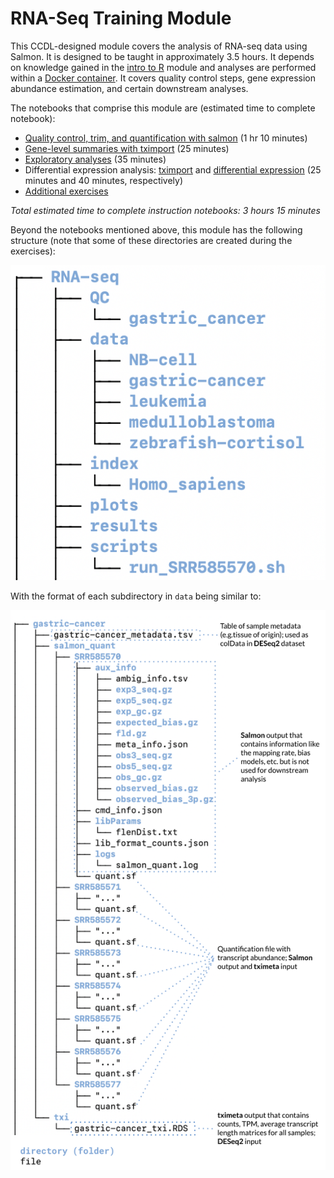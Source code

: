 # RNA-Seq Training Module

This CCDL-designed module covers the analysis of RNA-seq data using Salmon.
It is designed to be taught in approximately 3.5 hours.
It depends on knowledge gained in the [intro to R](https://github.com/AlexsLemonade/training-modules/tree/master/intro-to-R-tidyverse) module and analyses are performed within a [Docker container](https://github.com/AlexsLemonade/training-modules/tree/master/docker-install).
It covers quality control steps, gene expression abundance estimation, and certain downstream analyses.

The notebooks that comprise this module are (estimated time to complete notebook):

* [Quality control, trim, and quantification with salmon](https://github.com/AlexsLemonade/training-modules/blob/master/RNA-seq/01-qc_trim_quant.md) (1 hr 10 minutes)
* [Gene-level summaries with tximport](https://alexslemonade.github.io/training-modules/RNA-seq/02-gastric_cancer_tximport.nb.html) (25 minutes)
* [Exploratory analyses](https://alexslemonade.github.io/training-modules/RNA-seq/03-gastric_cancer_exploratory.nb.html) (35 minutes)
* Differential expression analysis: [tximport](https://github.com/AlexsLemonade/training-modules/blob/master/RNA-seq/04-nb_cell_line_tximport.md) and [differential expression](https://alexslemonade.github.io/training-modules/RNA-seq/05-nb_cell_line_DESeq2.nb.html) (25 minutes and 40 minutes, respectively)
* [Additional exercises](https://github.com/AlexsLemonade/training-modules/blob/master/RNA-seq/06-bulk_rnaseq_exercise.Rmd)


_Total estimated time to complete instruction notebooks: 3 hours 15 minutes_

Beyond the notebooks mentioned above, this module has the following structure (note that some of these directories are created during the exercises):

![module project structure](./diagrams/bulk_project_structure.png)

With the format of each subdirectory in `data` being similar to:

![gastric cancer structure](./diagrams/gastric_cancer_structure.png)